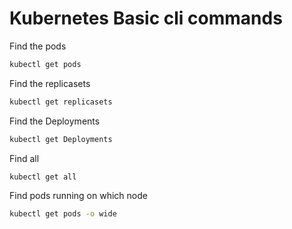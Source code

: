 # Kubernetes Basic cli commands

Find the pods
~~~sh
kubectl get pods
~~~
Find the replicasets
~~~sh
kubectl get replicasets
~~~
Find the Deployments
~~~sh
kubectl get Deployments
~~~
Find all
~~~sh
kubectl get all
~~~
Find pods running on which node
~~~sh
kubectl get pods -o wide
~~~

